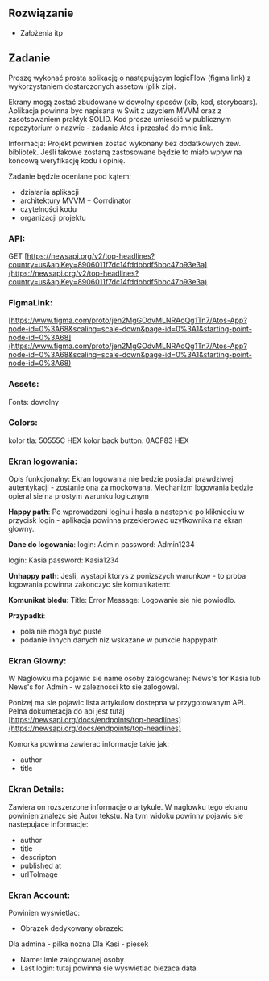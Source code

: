 ## Rozwiązanie
- Założenia itp

## Zadanie
Proszę wykonać prosta aplikację o następującym logicFlow (figma link) z wykorzystaniem dostarczonych assetow (plik zip).

Ekrany mogą zostać zbudowane w dowolny sposów (xib, kod, storyboars).
Aplikacja powinna byc napisana w Swit z uzyciem MVVM oraz z zasotsowaniem praktyk SOLID.
Kod prosze umieścić w publicznym repozytorium o nazwie - zadanie Atos i przesłać do mnie link.

Informacja: Projekt powinien zostać wykonany bez dodatkowych zew. bibliotek.
Jeśli takowe zostaną zastosowane będzie to miało wpływ na końcową weryfikację kodu i opinię.

Zadanie będzie oceniane pod kątem:

- działania aplikacji
- architektury MVVM + Corrdinator
- czytelności kodu
- organizacji projektu

### API:
GET [https://newsapi.org/v2/top-headlines?country=us&apiKey=8906011f7dc14fddbbdf5bbc47b93e3a](https://newsapi.org/v2/top-headlines?country=us&apiKey=8906011f7dc14fddbbdf5bbc47b93e3a)

### FigmaLink:
[https://www.figma.com/proto/jen2MgGOdvMLNRAoQg1Tn7/Atos-App?node-id=0%3A68&scaling=scale-down&page-id=0%3A1&starting-point-node-id=0%3A68](https://www.figma.com/proto/jen2MgGOdvMLNRAoQg1Tn7/Atos-App?node-id=0%3A68&scaling=scale-down&page-id=0%3A1&starting-point-node-id=0%3A68)

### Assets:
Fonts: dowolny

### Colors:
kolor tla: 50555C HEX
kolor back button: 0ACF83 HEX

### Ekran logowania:
Opis funkcjonalny:
Ekran logowania nie bedzie posiadal prawdziwej autentykacji - zostanie ona za mockowana.
Mechanizm logowania bedzie opieral sie na prostym warunku logicznym

**Happy path**:
Po wprowadzeni loginu i hasla a nastepnie po kliknieciu w przycisk login - aplikacja powinna przekierowac uzytkownika na ekran glowny.

**Dane do logowania**:
login: Admin
password: Admin1234

login: Kasia
password: Kasia1234

**Unhappy path**:
Jesli, wystapi ktorys z ponizszych warunkow - to proba logowania powinna zakonczyc sie komunikatem:

**Komunikat bledu**:
Title: Error
Message: Logowanie sie nie powiodlo.

**Przypadki**:

- pola nie moga byc puste
- podanie innych danych niz wskazane w punkcie happypath

### Ekran Glowny:

W Naglowku ma pojawic sie name osoby zalogowanej:
News's for Kasia lub News's for Admin - w zaleznosci kto sie zalogowal.

Ponizej ma sie pojawic lista artykulow dostepna w przygotowanym API.
Pelna dokumetacja do api jest tutaj [https://newsapi.org/docs/endpoints/top-headlines](https://newsapi.org/docs/endpoints/top-headlines)

Komorka powinna zawierac informacje takie jak:

- author
- title

### Ekran Details:

Zawiera on rozszerzone informacje o artykule.
W naglowku tego ekranu powinien znalezc sie Autor tekstu.
Na tym widoku powinny pojawic sie nastepujace informacje:

- author
- title
- descripton
- published at
- urlToImage

### Ekran Account:

Powinien wyswietlac:

- Obrazek dedykowany obrazek:

Dla admina - pilka nozna
Dla Kasi - piesek

- Name: imie zalogowanej osoby
- Last login: tutaj powinna sie wyswietlac biezaca data

